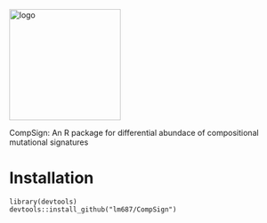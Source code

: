 <!-- ![logo simplex](compsign2.png "") -->
<img src="compsign2.png" alt="logo" width="200"/>

CompSign: An R package for differential abundace of compositional mutational signatures

# Installation

    library(devtools)
    devtools::install_github("lm687/CompSign")
